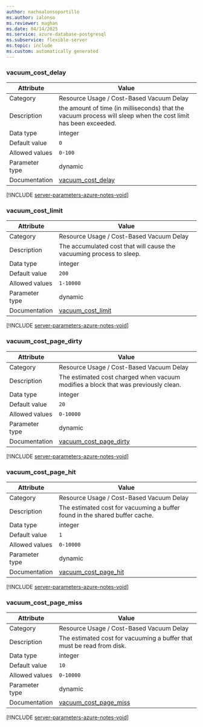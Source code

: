 ```yaml
---
author: nachoalonsoportillo
ms.author: ialonso
ms.reviewer: maghan
ms.date: 04/14/2025
ms.service: azure-database-postgresql
ms.subservice: flexible-server
ms.topic: include
ms.custom: automatically generated
---
```

### vacuum_cost_delay

| Attribute | Value |
| --- | --- |
| Category | Resource Usage / Cost-Based Vacuum Delay |
| Description | the amount of time (in milliseconds) that the vacuum process will sleep when the cost limit has been exceeded. |
| Data type | integer |
| Default value | `0` |
| Allowed values | `0-100` |
| Parameter type | dynamic |
| Documentation | [vacuum_cost_delay](https://www.postgresql.org/docs/13/runtime-config-resource.html#GUC-VACUUM-COST-DELAY) |


[!INCLUDE [server-parameters-azure-notes-void](./server-parameters-azure-notes-void.md)]



### vacuum_cost_limit

| Attribute | Value |
| --- | --- |
| Category | Resource Usage / Cost-Based Vacuum Delay |
| Description | The accumulated cost that will cause the vacuuming process to sleep. |
| Data type | integer |
| Default value | `200` |
| Allowed values | `1-10000` |
| Parameter type | dynamic |
| Documentation | [vacuum_cost_limit](https://www.postgresql.org/docs/13/runtime-config-resource.html#GUC-VACUUM-COST-LIMIT) |


[!INCLUDE [server-parameters-azure-notes-void](./server-parameters-azure-notes-void.md)]



### vacuum_cost_page_dirty

| Attribute | Value |
| --- | --- |
| Category | Resource Usage / Cost-Based Vacuum Delay |
| Description | The estimated cost charged when vacuum modifies a block that was previously clean. |
| Data type | integer |
| Default value | `20` |
| Allowed values | `0-10000` |
| Parameter type | dynamic |
| Documentation | [vacuum_cost_page_dirty](https://www.postgresql.org/docs/13/runtime-config-resource.html#GUC-VACUUM-COST-PAGE-DIRTY) |


[!INCLUDE [server-parameters-azure-notes-void](./server-parameters-azure-notes-void.md)]



### vacuum_cost_page_hit

| Attribute | Value |
| --- | --- |
| Category | Resource Usage / Cost-Based Vacuum Delay |
| Description | The estimated cost for vacuuming a buffer found in the shared buffer cache. |
| Data type | integer |
| Default value | `1` |
| Allowed values | `0-10000` |
| Parameter type | dynamic |
| Documentation | [vacuum_cost_page_hit](https://www.postgresql.org/docs/13/runtime-config-resource.html#GUC-VACUUM-COST-PAGE-HIT) |


[!INCLUDE [server-parameters-azure-notes-void](./server-parameters-azure-notes-void.md)]



### vacuum_cost_page_miss

| Attribute | Value |
| --- | --- |
| Category | Resource Usage / Cost-Based Vacuum Delay |
| Description | The estimated cost for vacuuming a buffer that must be read from disk. |
| Data type | integer |
| Default value | `10` |
| Allowed values | `0-10000` |
| Parameter type | dynamic |
| Documentation | [vacuum_cost_page_miss](https://www.postgresql.org/docs/13/runtime-config-resource.html#GUC-VACUUM-COST-PAGE-MISS) |


[!INCLUDE [server-parameters-azure-notes-void](./server-parameters-azure-notes-void.md)]



